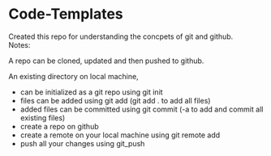 # Code-Templates

Created this repo for understanding the concpets of git and github.  
Notes:  

A repo can be cloned, updated and then pushed to github.  

An existing directory on local machine,
- can be initialized as a git repo using git init
- files can be added using git add (git add . to add all files)
- added files can be committed using git commit (-a to add and commit all existing files)
- create a repo on github
- create a remote on your local machine using git remote add
- push all your changes using git_push